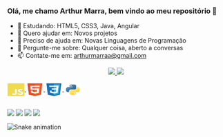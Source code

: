 ### Olá, me chamo Arthur Marra, bem vindo ao meu repositório 👋

- 🌱 Estudando: HTML5, CSS3, Java, Angular
- 👯 Quero ajudar em: Novos projetos
- 🤔 Preciso de ajuda em: Novas Linguagens de Programação
- 💬 Pergunte-me sobre: Qualquer coisa, aberto a conversas
- 📫 Contate-me em: arthurmarraa@gmail.com

<div align="center">
  <a href="https://github.com/arthurmarra">
  <img height="150em" src="https://github-readme-stats.vercel.app/api?username=arthurmarra&show_icons=true&theme=dark&include_all_commits=true&count_private=true"/>
  <img height="150em" src="https://github-readme-stats.vercel.app/api/top-langs/?username=arthurmarra&layout=compact&langs_count=7&theme=dark"/>
</div>
 <div style="display: inline_block"><br>
  <img align="center" alt="Marra-Js" height="30" width="40" src="https://raw.githubusercontent.com/devicons/devicon/master/icons/javascript/javascript-plain.svg">
  <img align="center" alt="Marra-HTML" height="30" width="40" src="https://raw.githubusercontent.com/devicons/devicon/master/icons/html5/html5-original.svg">
  <img align="center" alt="Marra-CSS" height="30" width="40" src="https://raw.githubusercontent.com/devicons/devicon/master/icons/css3/css3-original.svg">
  <img align="center" alt="Marra-Python" height="30" width="40" src="https://raw.githubusercontent.com/devicons/devicon/master/icons/python/python-original.svg">        
</div>
  
##
  
<div>
  <a href="https://www.instagram.com/marrarthur/" target="_blank"><img src="https://img.shields.io/badge/-Instagram-%23E4405F?style=for-the-badge&logo=instagram&logoColor=white" target="_blank"></a>
 	<a href="https://www.twitch.tv/maarratv" target="_blank"><img src="https://img.shields.io/badge/Twitch-9146FF?style=for-the-badge&logo=twitch&logoColor=white" target="_blank"></a>
  <a href = "mailto:arthurmarraa@gmail.com"><img src="https://img.shields.io/badge/-Gmail-%23333?style=for-the-badge&logo=gmail&logoColor=white" target="_blank"></a>
  <a href="https://www.linkedin.com/in/arthur-henrique-mendes-marra-5b12101a5/" target="_blank"><img src="https://img.shields.io/badge/-LinkedIn-%230077B5?style=for-the-badge&logo=linkedin&logoColor=white" target="_blank"></a> 
</div>
  
![Snake animation](https://github.com/arthurmarra/arthurmarra/blob/output/github-contribution-grid-snake.svg)
